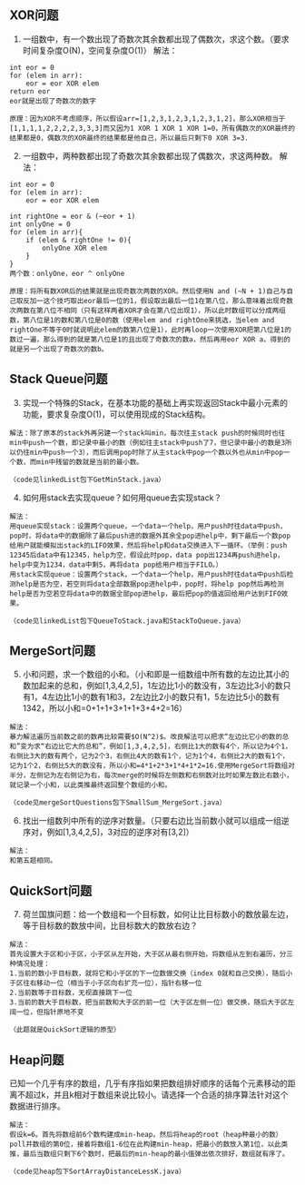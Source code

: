## XOR问题
1. 一组数中，有一个数出现了奇数次其余数都出现了偶数次，求这个数。（要求时间复杂度O(N)，空间复杂度O(1)）
解法：
```
int eor = 0
for (elem in arr):
    eor = eor XOR elem
return eor
eor就是出现了奇数次的数字

原理：因为XOR不考虑顺序，所以假设arr=[1,2,3,1,2,3,1,2,3,1,2]，那么XOR相当于[1,1,1,1,2,2,2,2,3,3,3]而又因为1 XOR 1 XOR 1 XOR 1=0，所有偶数次的XOR最终的结果都是0，偶数次的XOR最终的结果都是他自己，所以最后只剩下0 XOR 3=3.
```

2. 一组数中，两种数都出现了奇数次其余数都出现了偶数次，求这两种数。
解法：
```
int eor = 0
for (elem in arr):
    eor = eor XOR elem

int rightOne = eor & (~eor + 1)
int onlyOne = 0
for (elem in arr){
    if (elem & rightOne != 0){
        onlyOne XOR elem
    }
}
两个数：onlyOne，eor ^ onlyOne

原理：将所有数XOR后的结果就是出现奇数次两数的XOR。然后使用N and (~N + 1)自己与自己取反加一这个技巧取出eor最后一位的1，假设取出最后一位1在第八位，那么意味着出现奇数次两数在第八位不相同（只有这样两者XOR才会在第八位出现1），所以此时数组可以分成两组数，第八位是1的数和第八位是0的数（使用elem and rightOne来挑选，当elem and rightOne不等于0时就说明此elem的数第八位是1），此时再loop一次使用XOR把第八位是1的数过一遍，那么得到的就是第八位是1的且出现了奇数次的数a，然后再用eor XOR a，得到的就是另一个出现了奇数次的数b。
```

## Stack Queue问题
3. 实现一个特殊的Stack，在基本功能的基础上再实现返回Stack中最小元素的功能，要求复杂度O(1)，可以使用现成的Stack结构。
```
解法：除了原本的stack外再另建一个stack叫min，每次往主stack push的时候同时也往min中push一个数，即记录中最小的数（例如往主stack中push了7，但记录中最小的数是3所以仍往min中push一个3），而后调用pop时除了从主stack中pop一个数以外也从min中pop一个数，而min中残留的数就是当前的最小数。

（code见linkedList包下GetMinStack.java）
```

4. 如何用stack去实现queue？如何用queue去实现stack？
```
解法：
用queue实现stack：设置两个queue，一个data一个help，用户push时往data中push，pop时，将data中的数据除了最后push进的数据外其余全pop进help中，剩下最后一个数pop给用户就能模拟出stack的LIFO效果，然后将help和data交换进入下一循环。（举例：push 12345后data中有12345，help为空，假设此时pop，data pop出1234再push进help，help中变为1234，data中剩5，再将data pop给用户相当于FILO。）
用stack实现queue：设置两个stack，一个data一个help，用户push时往data中push后检测help是否为空，若空则将data全部数据pop进help中，pop时，将help pop然后再检测help是否为空若空将data中的数据全部pop进help，最后把pop的值返回给用户达到FIFO效果。

（code见linkedList包下QueueToStack.java和StackToQueue.java）
```

## MergeSort问题
5. 小和问题，求一个数组的小和。（小和即是一组数组中所有数的左边比其小的数加起来的总和，例如[1,3,4,2,5]，1左边比1小的数没有，3左边比3小的数只有1，4左边比1小的数有1和3，2左边比2小的数只有1，5左边比5小的数有1342，所以小和=0+1+1+3+1+1+3+4+2=16）
```
解法：
暴力解法遍历当前数之前的数再比较需要$O(N^2)$。改良解法可以把求“左边比它小的数的总和”变为求“右边比它大的总和”，例如[1,3,4,2,5]，右侧比1大的数有4个，所以记为4个1，右侧比3大的数有两个，记为2个3，右侧比4大的数有1个，记为1个4，右侧比2大的数有1个，记为1个2，右侧比5大的数没有，所以小和=4*1+2*3+1*4+1*2=16.使用MergeSort将数组对半分，左侧记为左右侧记为右，每次merge的时候将左侧数和右侧数对比时如果左数比右数小，就记录一个小和，以此类推最终返回整个数组的小和。

（code见mergeSortQuestions包下SmallSum_MergeSort.java）
```

6. 找出一组数列中所有的逆序对数量。（只要右边比当前数小就可以组成一组逆序对，例如[1,3,4,2,5]，3对应的逆序对有[3,2]）
```
解法：
和第五题相同。
```

## QuickSort问题
7. 荷兰国旗问题：给一个数组和一个目标数，如何让比目标数小的数放最左边，等于目标数的数放中间，比目标数大的数放右边？
```
解法：
首先设置大于区和小于区，小于区从左开始，大于区从最右侧开始，将数组从左到右遍历，分三种情况处理：
1.当前的数小于目标数，就将它和小于区的下一位数做交换（index 0就和自己交换），随后小于区往右移动一位（相当于小于区向右扩充一位），指针右移一位
2.当前数等于目标数，无视直接跳下一位
3.当前的数大于目标数，把当前数和大于区的前一位（大于区左侧一位）做交换，随后大于区左阔一位，但指针原地不变

（此题就是QuickSort逻辑的原型）
```

## Heap问题
已知一个几乎有序的数组，几乎有序指如果把数组排好顺序的话每个元素移动的距离不超过k，并且k相对于数组来说比较小。请选择一个合适的排序算法针对这个数据进行排序。
```
解法：
假设k=6。首先将数组前6个数构建成min-heap，然后将heap的root（heap种最小的数）poll并数组的第0位，接着将数组1-6位在此构建min-heap，把最小的数放入第1位，以此类推，最后当数组只剩下6个数时，把最后的min-heap的最小值弹出依次排好，数组就有序了。

（code见heap包下SortArrayDistanceLessK.java）
```

